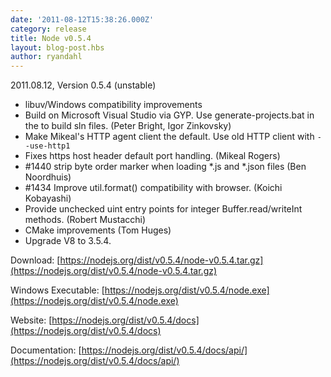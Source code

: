 ```yaml
---
date: '2011-08-12T15:38:26.000Z'
category: release
title: Node v0.5.4
layout: blog-post.hbs
author: ryandahl
---
```


2011.08.12, Version 0.5.4 (unstable)

- libuv/Windows compatibility improvements
- Build on Microsoft Visual Studio via GYP. Use generate-projects.bat in the to build sln files. (Peter Bright, Igor Zinkovsky)
- Make Mikeal's HTTP agent client the default. Use old HTTP client with `--use-http1`
- Fixes https host header default port handling. (Mikeal Rogers)
- #1440 strip byte order marker when loading \*.js and \*.json files (Ben Noordhuis)
- #1434 Improve util.format() compatibility with browser. (Koichi Kobayashi)
- Provide unchecked uint entry points for integer Buffer.read/writeInt methods. (Robert Mustacchi)
- CMake improvements (Tom Huges)
- Upgrade V8 to 3.5.4.

Download: [https://nodejs.org/dist/v0.5.4/node-v0.5.4.tar.gz](https://nodejs.org/dist/v0.5.4/node-v0.5.4.tar.gz)

Windows Executable: [https://nodejs.org/dist/v0.5.4/node.exe](https://nodejs.org/dist/v0.5.4/node.exe)

Website: [https://nodejs.org/dist/v0.5.4/docs](https://nodejs.org/dist/v0.5.4/docs)

Documentation: [https://nodejs.org/dist/v0.5.4/docs/api/](https://nodejs.org/dist/v0.5.4/docs/api/)
